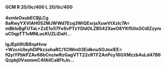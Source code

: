 #### GCM R 20/0c/400 L 20/0c/400
**4xmIeOxubECBjLCg**<br/>**8aRwyYXVIAH0S2MJWWd7Ecq3WiQEsrjaXuwVtXzlc7A=**<br/>**mBkIoBgFUTaL+ZzE1o57FeSvPTzYDldOLZB542XaeO8YKflUtsGCdlZzymuC5qpTT1vMNLucKUZLiDaH...**<br/><br/>
**IgJEpIi9UB8npHvw**<br/>**+WzcnUIeyhDlPkzzohaRC/1ClWm03EidknuSOJnxIEE=**<br/>**fQyiYPbkPZAv68bCnciwRzGagVTT22cRTFZAnPcy16GXMzzb4uLd47B6Qzpbj0VxommC4fAilCa8FhJn...**